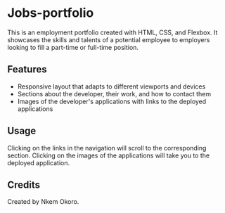# Jobs-portfolio

This is an employment portfolio created with HTML, CSS, and Flexbox. It showcases the skills and talents of a potential employee to employers looking to fill a part-time or full-time position.

## Features

- Responsive layout that adapts to different viewports and devices
- Sections about the developer, their work, and how to contact them
- Images of the developer's applications with links to the deployed applications

## Usage

Clicking on the links in the navigation will scroll to the corresponding section. Clicking on the images of the applications will take you to the deployed application.

## Credits

Created by Nkem Okoro.
